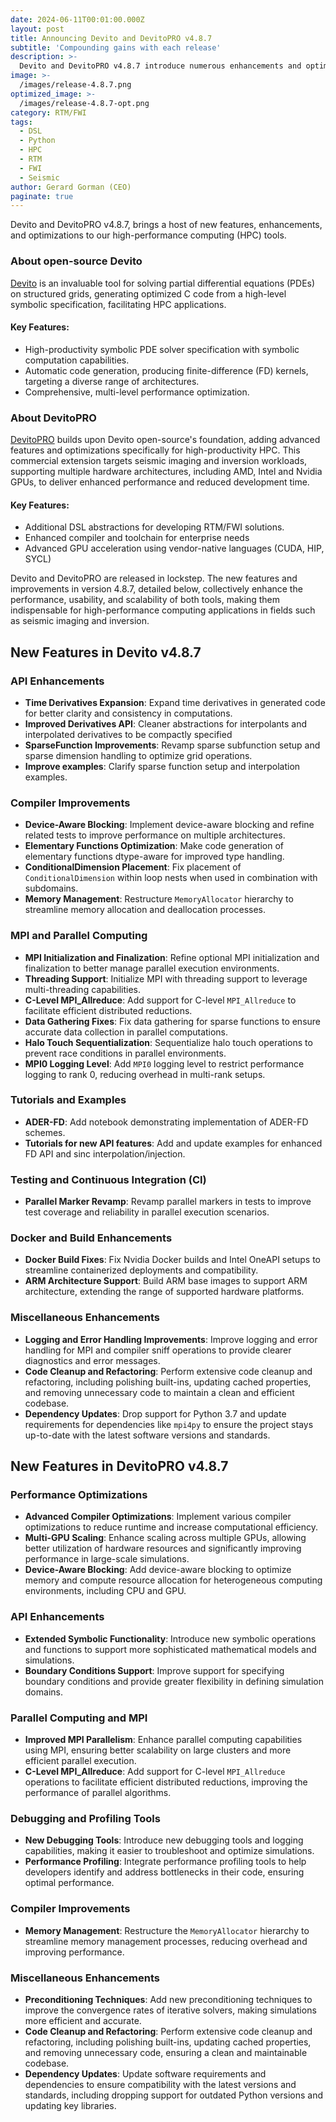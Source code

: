 ```yaml
---
date: 2024-06-11T00:01:00.000Z
layout: post
title: Announcing Devito and DevitoPRO v4.8.7
subtitle: 'Compounding gains with each release'
description: >-
  Devito and DevitoPRO v4.8.7 introduce numerous enhancements and optimizations for performance portable RTM/FWI. Devito, an open-source tool for solving partial differential equations, features improved symbolic computation, code generation, and performance optimizations. DevitoPRO, the commercial extension, offers advanced features for seismic imaging, supporting multiple hardware architectures, and enhanced performance. New version updates include API enhancements, compiler improvements, parallel computing refinements, better memory management, and updated tutorials. These updates collectively improve usability, scalability, and performance, making them essential for HPC applications in fields like seismic imaging and inversion.
image: >-
  /images/release-4.8.7.png
optimized_image: >-
  /images/release-4.8.7-opt.png
category: RTM/FWI
tags:
  - DSL
  - Python
  - HPC
  - RTM
  - FWI
  - Seismic
author: Gerard Gorman (CEO)
paginate: true
---
```


Devito and DevitoPRO v4.8.7, brings a host of new features, enhancements, and
optimizations to our high-performance computing (HPC) tools.

### About open-source Devito

[Devito](https://www.devitoproject.org/) is an invaluable tool for solving
partial differential equations (PDEs) on structured grids, generating optimized
C code from a high-level symbolic specification, facilitating HPC applications.

#### Key Features:

- High-productivity symbolic PDE solver specification with symbolic computation capabilities.
- Automatic code generation, producing finite-difference (FD) kernels, targeting a diverse range of architectures.
- Comprehensive, multi-level performance optimization.

### About DevitoPRO

[DevitoPRO](https://www.devitocodes.com/) builds upon Devito open-source's
foundation, adding advanced features and optimizations specifically for
high-productivity HPC. This commercial extension targets seismic imaging and
inversion workloads, supporting multiple hardware architectures, including AMD,
Intel and Nvidia GPUs, to deliver enhanced performance and reduced development
time.

#### Key Features:

- Additional DSL abstractions for developing RTM/FWI solutions.
- Enhanced compiler and toolchain for enterprise needs
- Advanced GPU acceleration using vendor-native languages (CUDA, HIP, SYCL)

Devito and DevitoPRO are released in lockstep. The new features and improvements
in version 4.8.7, detailed below, collectively enhance the performance,
usability, and scalability of both tools, making them indispensable for
high-performance computing applications in fields such as seismic imaging and
inversion.

## New Features in Devito v4.8.7

### API Enhancements

- **Time Derivatives Expansion**: Expand time derivatives in generated code for better clarity and consistency in computations.
- **Improved Derivatives API**: Cleaner abstractions for interpolants and interpolated derivatives to be compactly specified
- **SparseFunction Improvements**: Revamp sparse subfunction setup and sparse dimension handling to optimize grid operations.
- **Improve examples**: Clarify sparse function setup and interpolation examples.

### Compiler Improvements

- **Device-Aware Blocking**: Implement device-aware blocking and refine related tests to improve performance on multiple architectures.
- **Elementary Functions Optimization**: Make code generation of elementary functions dtype-aware for improved type handling.
- **ConditionalDimension Placement**: Fix placement of `ConditionalDimension` within loop nests when used in combination with subdomains.
- **Memory Management**: Restructure `MemoryAllocator` hierarchy to streamline memory allocation and deallocation processes.

### MPI and Parallel Computing

- **MPI Initialization and Finalization**: Refine optional MPI initialization and finalization to better manage parallel execution environments.
- **Threading Support**: Initialize MPI with threading support to leverage multi-threading capabilities.
- **C-Level MPI_Allreduce**: Add support for C-level `MPI_Allreduce` to facilitate efficient distributed reductions.
- **Data Gathering Fixes**: Fix data gathering for sparse functions to ensure accurate data collection in parallel computations.
- **Halo Touch Sequentialization**: Sequentialize halo touch operations to prevent race conditions in parallel environments.
- **MPI0 Logging Level**: Add `MPI0` logging level to restrict performance logging to rank 0, reducing overhead in multi-rank setups.

### Tutorials and Examples

- **ADER-FD**: Add notebook demonstrating implementation of ADER-FD schemes.
- **Tutorials for new API features**: Add and update examples for enhanced FD API and sinc interpolation/injection.

### Testing and Continuous Integration (CI)

- **Parallel Marker Revamp**: Revamp parallel markers in tests to improve test coverage and reliability in parallel execution scenarios.

### Docker and Build Enhancements

- **Docker Build Fixes**: Fix Nvidia Docker builds and Intel OneAPI setups to streamline containerized deployments and compatibility.
- **ARM Architecture Support**: Build ARM base images to support ARM architecture, extending the range of supported hardware platforms.

### Miscellaneous Enhancements

- **Logging and Error Handling Improvements**: Improve logging and error handling for MPI and compiler sniff operations to provide clearer diagnostics and error messages.
- **Code Cleanup and Refactoring**: Perform extensive code cleanup and refactoring, including polishing built-ins, updating cached properties, and removing unnecessary code to maintain a clean and efficient codebase.
- **Dependency Updates**: Drop support for Python 3.7 and update requirements for dependencies like `mpi4py` to ensure the project stays up-to-date with the latest software versions and standards.

## New Features in DevitoPRO v4.8.7

### Performance Optimizations

- **Advanced Compiler Optimizations**: Implement various compiler optimizations to reduce runtime and increase computational efficiency.
- **Multi-GPU Scaling**: Enhance scaling across multiple GPUs, allowing better utilization of hardware resources and significantly improving performance in large-scale simulations.
- **Device-Aware Blocking**: Add device-aware blocking to optimize memory and compute resource allocation for heterogeneous computing environments, including CPU and GPU.

### API Enhancements

- **Extended Symbolic Functionality**: Introduce new symbolic operations and functions to support more sophisticated mathematical models and simulations.
- **Boundary Conditions Support**: Improve support for specifying boundary conditions and provide greater flexibility in defining simulation domains.

### Parallel Computing and MPI

- **Improved MPI Parallelism**: Enhance parallel computing capabilities using MPI, ensuring better scalability on large clusters and more efficient parallel execution.
- **C-Level MPI_Allreduce**: Add support for C-level `MPI_Allreduce` operations to facilitate efficient distributed reductions, improving the performance of parallel algorithms.

### Debugging and Profiling Tools

- **New Debugging Tools**: Introduce new debugging tools and logging capabilities, making it easier to troubleshoot and optimize simulations.
- **Performance Profiling**: Integrate performance profiling tools to help developers identify and address bottlenecks in their code, ensuring optimal performance.

### Compiler Improvements

- **Memory Management**: Restructure the `MemoryAllocator` hierarchy to streamline memory management processes, reducing overhead and improving performance.

### Miscellaneous Enhancements

- **Preconditioning Techniques**: Add new preconditioning techniques to improve the convergence rates of iterative solvers, making simulations more efficient and accurate.
- **Code Cleanup and Refactoring**: Perform extensive code cleanup and refactoring, including polishing built-ins, updating cached properties, and removing unnecessary code, ensuring a clean and maintainable codebase.
- **Dependency Updates**: Update software requirements and dependencies to ensure compatibility with the latest versions and standards, including dropping support for outdated Python versions and updating key libraries.
